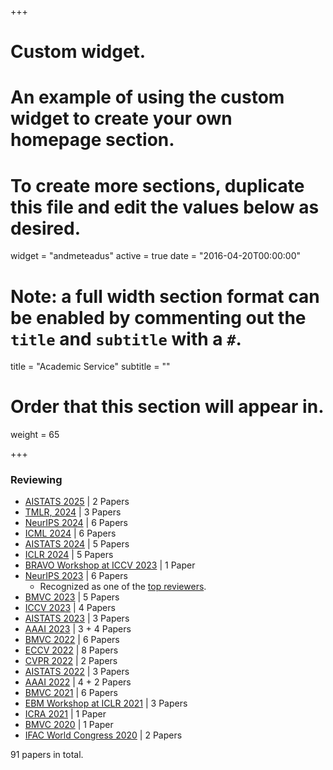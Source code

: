 +++
# Custom widget.
# An example of using the custom widget to create your own homepage section.
# To create more sections, duplicate this file and edit the values below as desired.
widget = "andmeteadus"
active = true
date = "2016-04-20T00:00:00"

# Note: a full width section format can be enabled by commenting out the `title` and `subtitle` with a `#`.
title = "Academic Service"
subtitle = ""

# Order that this section will appear in.
weight = 65

+++

### Reviewing

* [AISTATS 2025](https://aistats.org/aistats2025//) | 2 Papers
* [TMLR, 2024](https://jmlr.org/tmlr/) | 3 Papers
* [NeurIPS 2024](https://nips.cc/Conferences/2024) | 6 Papers
* [ICML 2024](https://icml.cc/Conferences/2024) | 6 Papers
* [AISTATS 2024](http://aistats.org/aistats2024/) | 5 Papers
* [ICLR 2024](https://iclr.cc/Conferences/2024) | 5 Papers
* [BRAVO Workshop at ICCV 2023](https://valeoai.github.io/bravo/) | 1 Paper
* [NeurIPS 2023](https://nips.cc/Conferences/2023) | 6 Papers
  * Recognized as one of the [top reviewers](https://nips.cc/Conferences/2023/ProgramCommittee#top-reivewers).
* [BMVC 2023](https://bmvc2023.org/) | 5 Papers
* [ICCV 2023](https://iccv2023.thecvf.com/) | 4 Papers
* [AISTATS 2023](http://aistats.org/aistats2023/) | 3 Papers
* [AAAI 2023](https://aaai.org/Conferences/AAAI-23/) | 3 + 4 Papers
* [BMVC 2022](https://bmvc2022.org/) | 6 Papers
* [ECCV 2022](https://eccv2022.ecva.net/) | 8 Papers
* [CVPR 2022](https://cvpr2022.thecvf.com/) | 2 Papers
* [AISTATS 2022](http://aistats.org/aistats2022/) | 3 Papers
* [AAAI 2022](https://aaai.org/Conferences/AAAI-22/) | 4 + 2 Papers
* [BMVC 2021](https://www.bmvc2021-virtualconference.com/) | 6 Papers
* [EBM Workshop at ICLR 2021](https://sites.google.com/view/ebm-workshop-iclr2021) | 3 Papers
* [ICRA 2021](https://www.ieee-ras.org/about-ras/ras-calendar/upcoming-ras-events/event/1920-icra-2021) | 1 Paper
* [BMVC 2020](https://www.bmvc2020-conference.com/) | 1 Paper
* [IFAC World Congress 2020](https://www.ifac2020.org/) | 2 Papers

91 papers in total.
